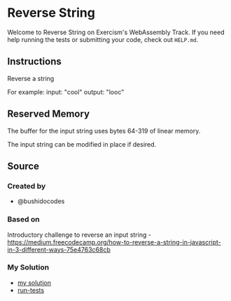 # Reverse String

Welcome to Reverse String on Exercism's WebAssembly Track.
If you need help running the tests or submitting your code, check out `HELP.md`.

## Instructions

Reverse a string

For example:
input: "cool"
output: "looc"

## Reserved Memory

The buffer for the input string uses bytes 64-319 of linear memory.

The input string can be modified in place if desired.

## Source

### Created by

- @bushidocodes

### Based on

Introductory challenge to reverse an input string - https://medium.freecodecamp.org/how-to-reverse-a-string-in-javascript-in-3-different-ways-75e4763c68cb

### My Solution

- [my solution]()
- [run-tests](./run-tests-wasm.txt)

